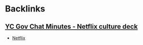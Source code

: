 
# Backlinks
## [YC Gov Chat Minutes - Netflix culture deck](<YC Gov Chat Minutes - Netflix culture deck.md>)
- [Netflix](<Netflix.md>)

